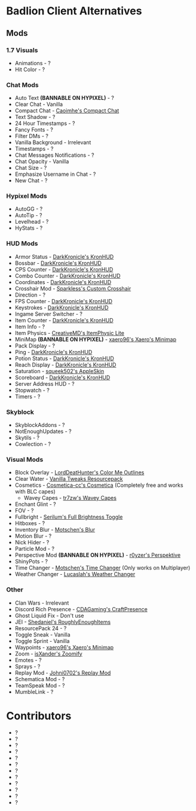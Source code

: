 # Badlion Client Alternatives

## Mods

### 1.7 Visuals

* Animations - ?
* Hit Color  - ?

### Chat Mods
  
* Auto Text **(BANNABLE ON HYPIXEL)** - ?
* Clear Chat - Vanilla
* Compact Chat - [Caoimhe's Compact Chat](https://modrinth.com/mod/compact-chat)
* Text Shadow - ?
* 24 Hour Timestamps - ?
* Fancy Fonts - ?
* Filter DMs - ?
* Vanilla Background - Irrelevant
* Timestamps - ?
* Chat Messages Notifications - ?
* Chat Opacity - Vanilla
* Chat Size - ?
* Emphasize Username in Chat - ?
* New Chat - ?

### Hypixel Mods

* AutoGG - ?
* AutoTip - ?
* Levelhead - ?
* HyStats - ?

### HUD Mods

* Armor Status - [DarkKronicle's KronHUD](https://modrinth.com/mod/kronhud)
* Bossbar - [DarkKronicle's KronHUD](https://modrinth.com/mod/kronhud)
* CPS Counter - [DarkKronicle's KronHUD](https://modrinth.com/mod/kronhud)
* Combo Counter - [DarkKronicle's KronHUD](https://modrinth.com/mod/kronhud)
* Coordinates - [DarkKronicle's KronHUD](https://modrinth.com/mod/kronhud)
* Crosshair Mod - [Sparkless's Custom Crosshair](https://modrinth.com/mod/custom-crosshair-mod)
* Direction - ?
* FPS Counter - [DarkKronicle's KronHUD](https://modrinth.com/mod/kronhud)
* Keystrokes - [DarkKronicle's KronHUD](https://modrinth.com/mod/kronhud)
* Ingame Server Switcher - ?
* Item Counter - [DarkKronicle's KronHUD](https://modrinth.com/mod/kronhud)
* Item Info - ?
* Item Physics - [CreativeMD's ItemPhysic Lite](https://modrinth.com/mod/itemphysic-lite)
* MiniMap **(BANNABLE ON HYPIXEL)** - [xaero96's Xaero's Minimap](https://www.curseforge.com/minecraft/mc-mods/xaeros-minimap)
* Pack Display - ?
* Ping - [DarkKronicle's KronHUD](https://modrinth.com/mod/kronhud)
* Potion Status - [DarkKronicle's KronHUD](https://modrinth.com/mod/kronhud)
* Reach Display - [DarkKronicle's KronHUD](https://modrinth.com/mod/kronhud)
* Saturation - [squeek502's AppleSkin](https://modrinth.com/mod/appleskin)
* Scoreboard - [DarkKronicle's KronHUD](https://modrinth.com/mod/kronhud)
* Server Address HUD - ?
* Stopwatch - ?
* Timers - ?

### Skyblock

* SkyblockAddons - ?
* NotEnoughUpdates - ?
* Skytils - ?
* Cowlection - ?

### Visual Mods

* Block Overlay - [LordDeatHunter's Color Me Outlines](https://modrinth.com/mod/color-me-outlines)
* Clear Water - [Vanilla Tweaks Resourcepack](https://vanillatweaks.net/picker/resource-packs/)
* Cosmetics - [Cosmetica-cc's Cosmetica](https://modrinth.com/mod/cosmetica) (Completely free and works with BLC capes)
    * Wavey Capes - [tr7zw's Wavey Capes](https://modrinth.com/mod/wavey-capes)
* Enchant Glint - ?
* FOV - ?
* Fullbright - [Serilum's Full Brightness Toggle](https://modrinth.com/mod/full-brightness-toggle)
* Hitboxes - ?
* Inventory Blur - [Motschen's Blur](https://modrinth.com/mod/blur-fabric)
* Motion Blur - ?
* Nick Hider - ?
* Particle Mod - ?
* Perspective Mod **(BANNABLE ON HYPIXEL)** - [r0yzer's Perspektive](https://modrinth.com/mod/perspektive)
* ShinyPots - ?
* Time Changer - [Motschen's Time Changer](https://modrinth.com/mod/time-changer) (Only works on Multiplayer)
* Weather Changer - [Lucaslah's Weather Changer](https://modrinth.com/mod/weather-changer)

### Other

* Clan Wars - Irrelevant
* Discord Rich Presence - [CDAGaming's CraftPresence](https://modrinth.com/mod/craftpresence)
* Ghost Liquid Fix - Don't use
* JEI - [Shedaniel's RoughlyEnoughItems](https://modrinth.com/mod/roughly-enough-items)
* ResourcePack 24 - ?
* Toggle Sneak - Vanilla
* Toggle Sprint - Vanilla
* Waypoints - [xaero96's Xaero's Minimap](https://www.curseforge.com/minecraft/mc-mods/xaeros-minimap)
* Zoom - [isXander's Zoomify](https://modrinth.com/mod/zoomify)
* Emotes - ?
* Sprays - ?
* Replay Mod - [Johni0702's Replay Mod](https://modrinth.com/mod/replaymod)
* Schematica Mod - ?
* TeamSpeak Mod - ?
* MumbleLink - ?

# Contributors

* ?
* ?
* ?
* ?
* ?
* ?
* ?
* ?
* ?
* ?
* ?
* ?
